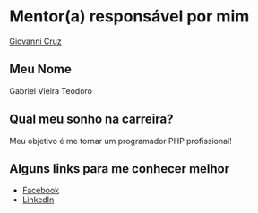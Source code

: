 # Mentor(a) responsável por mim

[Giovanni Cruz](/profiles/mentors/profiles/giovannicruz97.md)

## Meu Nome

Gabriel Vieira Teodoro

## Qual meu sonho na carreira?

Meu objetivo é me tornar um programador PHP profissional!

## Alguns links para me conhecer melhor

- [Facebook](https://www.facebook.com/gabriel.vieirateodoro)
- [LinkedIn](https://www.linkedin.com/in/gabriel-vieira-teodoro-b60932a7?trk=nav_responsive_tab_profile_pic)
